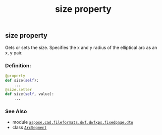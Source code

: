 ﻿---
title: size property
second_title: Aspose.CAD for Python via .NET API References
description: 
type: docs
weight: 70
url: /python-net/aspose.cad.fileformats.dwf.dwfxps.fixedpage.dto/arcsegment/size/
is_root: false
---

## size property


Gets or sets the size.
Specifies the x and y radius of the elliptical arc as an x, y pair.
### Definition:
```python
@property
def size(self):
    ...
@size.setter
def size(self, value):
    ...
```

### See Also
* module [`aspose.cad.fileformats.dwf.dwfxps.fixedpage.dto`](../../)
* class [`ArcSegment`](/cad/python-net/aspose.cad.fileformats.dwf.dwfxps.fixedpage.dto/arcsegment)
